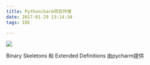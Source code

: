 ```yaml
---
title: Pythoncharm项目环境
date: 2017-01-29 13:14:34
tags: IDE

---
```



![](/images/pythoncharm.png)

Binary Skeletons 和 Extended Definitions 由pycharm提供

